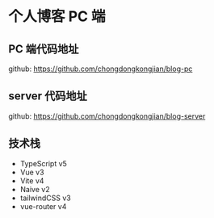 # 个人博客 PC 端

## PC 端代码地址

github: https://github.com/chongdongkongjian/blog-pc

## server 代码地址

github: https://github.com/chongdongkongjian/blog-server

## 技术栈

- TypeScript v5
- Vue v3
- Vite v4
- Naive v2
- tailwindCSS v3
- vue-router v4
